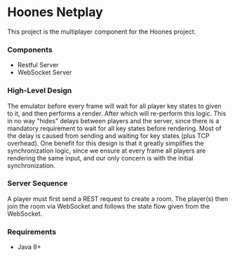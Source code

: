 # Hoones Netplay

This project is the multiplayer component for the Hoones project.

### Components

* Restful Server 
* WebSocket Server

### High-Level Design

The emulator before every frame will wait for all player key states to given to it, and then performs a render. After
which will re-perform this logic. This in no way "hides" delays between players and the server, since there is a mandatory
requirement to wait for all key states before rendering. Most of the delay is caused from sending and waiting for key states (plus TCP overhead). One benefit for this design is that it greatly simplifies the synchronization logic, since we ensure at every frame all players are rendering the same input, and our only concern is with the initial synchronization.

### Server Sequence

A player must first send a REST request to create a room. The player(s) then join the room via WebSocket and follows the 
state flow given from the WebSocket.

### Requirements

* Java 8+


